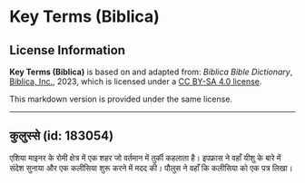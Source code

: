 # Key Terms (Biblica)

## License Information

**Key Terms (Biblica)** is based on and adapted from: _Biblica Bible Dictionary_, [Biblica, Inc.](https://www.biblica.com/), 2023, which is licensed under a [CC BY-SA 4.0 license](https://creativecommons.org/licenses/by-sa/4.0/legalcode.en).

This markdown version is provided under the same license.



--------------------------------

## कुलुस्से (id: 183054)

एशिया माइनर के रोमी क्षेत्र में एक शहर जो वर्तमान में तुर्की कहलाता है। इपफ्रास ने वहाँ यीशु के बारे में संदेश सुनाया और एक कलीसिया शुरू करने में मदद की। पौलुस ने वहाँ कि कलीसिया को एक पत्र लिखा।



